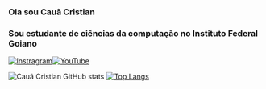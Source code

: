 ### Ola sou Cauã Cristian 
### Sou estudante de ciências da computação no Instituto Federal Goiano


[![Instragram](https://img.shields.io/badge/Instagram-E4405F?style=for-the-badge&logo=instagram&logoColor=white)](https://www.instagram.com/cauacristianinocencio/)[![YouTube](https://img.shields.io/badge/YouTube-FF0000?style=for-the-badge&logo=youtube&logoColor=white)](https://www.youtube.com/channel/UCyJ0BtYME-oa4KGfbomSPkQ)


![Cauã Cristian GitHub stats](https://github-readme-stats.vercel.app/api?username=CauaCristian&show_icons=true&theme=synthwave)
[![Top Langs](https://github-readme-stats.vercel.app/api/top-langs/?username=CauaCristian&hide_progress=true)](https://github.com/CauaCristian/github-readme-stats)
